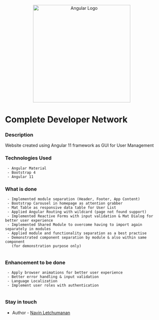 <p align="center">
  <a href="https://angular.io/" target="blank"><img src="https://cdn.freelogovectors.net/wp-content/uploads/2019/01/angular_logo.png" width="320" alt="Angular Logo" /></a>
</p>

# Complete Developer Network 
### Description
<p>
  Website created using Angular 11 framework as GUI for User Management
</p>

### Technologies Used

```
 - Angular Material
 - Bootstrap 4
 - Angular 11
```

### What is done

```
 - Implemented module separation (Header, Footer, App Content)
 - Bootstrap Carousel in homepage as attention grabber
 - Mat Table as responsive data table for User List
 - Applied Angular Routing with wildcard (page not found support)
 - Implemented Reactive Forms with input validation & Mat Dialog for better user experience
 - Implemented Shared Module to overcome having to import again separately in modules
 - Applied module and functionality separation as a best practise
 - Demonstrated component separation by module & also within same component
   (for demonstration purpose only)
 
```

### Enhancement to be done

```
 - Apply browser animations for better user experience
 - Better error handling & input validation
 - Language Localization
 - Implement user roles with authentication
 
```

### Stay in touch

- Author - [Navin Letchumanan](https://www.linkedin.com/in/navin-letchumanan-b0988b187/)
